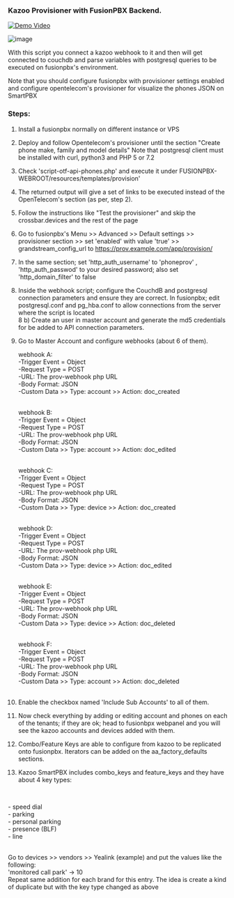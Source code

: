 ### Kazoo Provisioner with FusionPBX Backend.


[![Demo Video](https://i.ytimg.com/an_webp/SiMvXK41jdM/mqdefault_6s.webp?du=3000&sqp=CLC6j8EG&rs=AOn4CLChCjDzRVUN-_vQvNujAPaTH1Ps0A)](https://www.youtube.com/watch?v=SiMvXK41jdM)

![image](https://github.com/user-attachments/assets/85daba7c-45d1-447e-9054-a8677ef9f2b1)



With this script you connect a kazoo webhook to it and then will get connected to couchdb and parse variables with postgresql queries to be executed on fusionpbx's environment.

Note that you should configure fusionpbx with provisioner settings enabled and configure opentelecom's provisioner for visualize the phones JSON on SmartPBX

### Steps:

1. Install a fusionpbx  normally on different instance or VPS <br>
2. Deploy and follow Opentelecom's provisioner until the section "Create phone make, family and model details" Note that postgresql client must be installed with curl, python3 and PHP 5 or 7.2 <br>
3. Check 'script-otf-api-phones.php' and execute it under FUSIONPBX-WEBROOT/resources/templates/provision' <br>
4. The returned output will give a set of links to be executed instead of the OpenTelecom's section (as per, step 2). <br>
5. Follow the instructions like "Test the provisioner" and skip the crossbar.devices and the rest of the page <br>
6. Go to fusionpbx's Menu >> Advanced >> Default settings >> provisioner section >> set 'enabled' with value 'true' >> grandstream_config_url to https://prov.example.com/app/provision/ <br>
7. In the same section; set 'http_auth_username' to 'phoneprov' , 'http_auth_passwod' to your desired password; also set 'http_domain_filter' to false <br>
8. Inside the webhook script; configure the CouchdB and postgresql connection parameters and ensure they are correct. In fusionpbx; edit postgresql.conf and pg_hba.conf to allow connections from the server where the script is located  <br>
 8 b) Create an user in master account and generate the md5 credentials for be added to API connection parameters. 
9. Go to Master Account and configure webhooks (about 6 of them).<br>

   webhook A:<br>
   -Trigger Event = Object <br>
   -Request Type = POST <br>
   -URL: The prov-webhook php URL <br>
   -Body Format: JSON <br>
   -Custom Data >> Type: account >> Action: doc_created <br>
   <br>
   
   webhook B: <br>
   -Trigger Event = Object <br>
   -Request Type = POST  <br>
   -URL: The prov-webhook php URL <br>
   -Body Format: JSON  <br>
   -Custom Data >> Type: account >> Action: doc_edited  <br>
   <br>
   
   webhook C: <br>
   -Trigger Event = Object <br>
   -Request Type = POST  <br>
   -URL: The prov-webhook php URL <br>
   -Body Format: JSON  <br>
   -Custom Data >> Type: device >> Action: doc_created <br>
   <br>
   
   webhook D: <br>
   -Trigger Event = Object <br>
   -Request Type = POST <br>
   -URL: The prov-webhook php URL <br>
   -Body Format: JSON <br>
   -Custom Data >> Type: device >> Action: doc_edited <br>
   <br>

   webhook E: <br>
   -Trigger Event = Object <br>
   -Request Type = POST <br>
   -URL: The prov-webhook php URL <br>
   -Body Format: JSON <br>
   -Custom Data >> Type: device >> Action: doc_deleted <br>
   <br>

   webhook F: <br>
   -Trigger Event = Object <br>
   -Request Type = POST <br>
   -URL: The prov-webhook php URL <br>
   -Body Format: JSON <br>
   -Custom Data >> Type: account >> Action: doc_deleted <br>
   <br>

10. Enable the checkbox named 'Include Sub Accounts' to all of them. <br>
11. Now check everything by adding or editing account and phones on each of the tenants; if they are ok; head to fusionbpx webpanel and you will see the kazoo accounts and devices added with them. <br>
12. Combo/Feature Keys are able  to configure from kazoo to be replicated onto fusionpbx. Iterators can be added on the aa_factory_defaults sections. <br>
13. Kazoo SmartPBX includes combo_keys and feature_keys and they have about 4 key types: <br>
<br>
<p> - speed dial <br>
    - parking <br>
    - personal parking <br>
    - presence (BLF) <br>
    - line <br>
</p>
<br>     
    Go to devices >> vendors >> Yealink (example) and put the values like the following: <br>
    'monitored call park' -> 10 <br>
    Repeat same addition for each brand for this entry. The idea is create a kind of duplicate but with the key type changed as above <br>
   <br>

